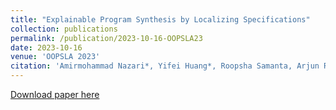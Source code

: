 ```yaml
---
title: "Explainable Program Synthesis by Localizing Specifications"
collection: publications
permalink: /publication/2023-10-16-OOPSLA23
date: 2023-10-16
venue: 'OOPSLA 2023'
citation: 'Amirmohammad Nazari*, Yifei Huang*, Roopsha Samanta, Arjun Radhakrishna, and Mukund Raghothaman. 2023. Explainable Program Synthesis by Localizing Specifications. Proc. ACM Program. Lang. 7, OOPSLA2, Article 298 (October 2023)'
---
```


[Download paper here](http://www.yifei-h.com/files/paper1.pdf)

